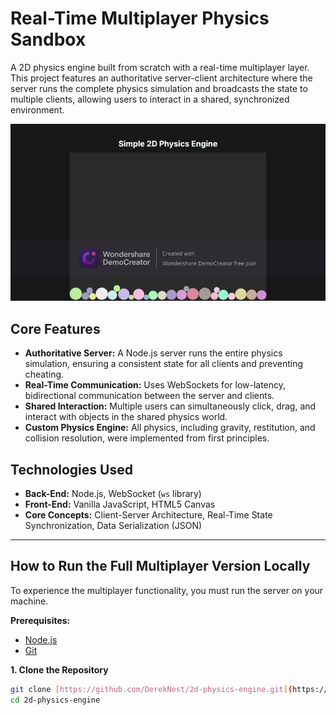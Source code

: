 # Real-Time Multiplayer Physics Sandbox

A 2D physics engine built from scratch with a real-time multiplayer layer. This project features an authoritative server-client architecture where the server runs the complete physics simulation and broadcasts the state to multiple clients, allowing users to interact in a shared, synchronized environment.

![Demo GIF of the multiplayer physics engine](demo.gif)

## Core Features

-   **Authoritative Server:** A Node.js server runs the entire physics simulation, ensuring a consistent state for all clients and preventing cheating.
-   **Real-Time Communication:** Uses WebSockets for low-latency, bidirectional communication between the server and clients.
-   **Shared Interaction:** Multiple users can simultaneously click, drag, and interact with objects in the shared physics world.
-   **Custom Physics Engine:** All physics, including gravity, restitution, and collision resolution, were implemented from first principles.

## Technologies Used

-   **Back-End:** Node.js, WebSocket (`ws` library)
-   **Front-End:** Vanilla JavaScript, HTML5 Canvas
-   **Core Concepts:** Client-Server Architecture, Real-Time State Synchronization, Data Serialization (JSON)

---

## How to Run the Full Multiplayer Version Locally

To experience the multiplayer functionality, you must run the server on your machine.

**Prerequisites:**
-   [Node.js](https://nodejs.org/)
-   [Git](https://git-scm.com/)

**1. Clone the Repository**
```bash
git clone [https://github.com/DerekNest/2d-physics-engine.git](https://github.com/DerekNest/2d-physics-engine.git)
cd 2d-physics-engine
